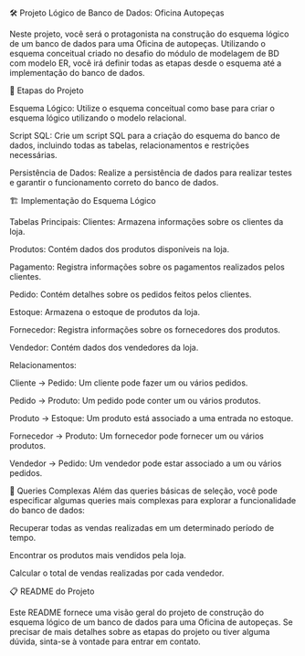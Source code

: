 🛠️ Projeto Lógico de Banco de Dados: Oficina Autopeças

Neste projeto, você será o protagonista na construção do esquema lógico de um banco de dados para uma Oficina de autopeças. Utilizando o esquema conceitual criado no desafio do módulo de modelagem de BD com modelo ER, você irá definir todas as etapas desde o esquema até a implementação do banco de dados.


📝 Etapas do Projeto

Esquema Lógico: Utilize o esquema conceitual como base para criar o esquema lógico utilizando o modelo relacional.

Script SQL: Crie um script SQL para a criação do esquema do banco de dados, incluindo todas as tabelas, relacionamentos e restrições necessárias.

Persistência de Dados: Realize a persistência de dados para realizar testes e garantir o funcionamento correto do banco de dados.


🏗️ Implementação do Esquema Lógico

Tabelas Principais:
Clientes: Armazena informações sobre os clientes da loja.

Produtos: Contém dados dos produtos disponíveis na loja.

Pagamento: Registra informações sobre os pagamentos realizados pelos clientes.

Pedido: Contém detalhes sobre os pedidos feitos pelos clientes.

Estoque: Armazena o estoque de produtos da loja.

Fornecedor: Registra informações sobre os fornecedores dos produtos.

Vendedor: Contém dados dos vendedores da loja.

Relacionamentos:

Cliente -> Pedido: Um cliente pode fazer um ou vários pedidos.

Pedido -> Produto: Um pedido pode conter um ou vários produtos.

Produto -> Estoque: Um produto está associado a uma entrada no estoque.

Fornecedor -> Produto: Um fornecedor pode fornecer um ou vários produtos.

Vendedor -> Pedido: Um vendedor pode estar associado a um ou vários pedidos.


🧪 Queries Complexas
Além das queries básicas de seleção, você pode especificar algumas queries mais complexas para explorar a funcionalidade do banco de dados:

Recuperar todas as vendas realizadas em um determinado período de tempo.

Encontrar os produtos mais vendidos pela loja.

Calcular o total de vendas realizadas por cada vendedor.


📋 README do Projeto

Este README fornece uma visão geral do projeto de construção do esquema lógico de um banco de dados para uma Oficina de autopeças. Se precisar de mais detalhes sobre as etapas do projeto ou tiver alguma dúvida, sinta-se à vontade para entrar em contato.
